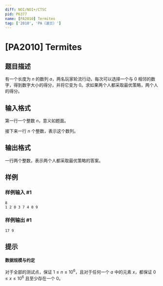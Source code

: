 ```yaml
---
diff: NOI/NOI+/CTSC
pid: P6377
name: [PA2010] Termites
tag: ['2010', 'PA（波兰）']
---
```

# [PA2010] Termites
## 题目描述

有一个长度为 $n$ 的数列 $a$，两名玩家轮流行动，每次可以选择一个与 $0$ 相邻的数字，得到数字大小的得分，并将它变为 $0$。求如果两个人都采取最优策略，两个人的得分。
## 输入格式

第一行一个整数 $n$，意义如题面。

接下来一行 $n$ 个整数，表示这个数列。
## 输出格式

一行两个整数，表示两个人都采取最优策略的答案。
## 样例

### 样例输入 #1
```
8
1 2 0 3 7 4 0 9

```
### 样例输出 #1
```
17 9
```
## 提示

#### 数据规模与约定
对于全部的测试点，保证 $1\leq n\leq 10^6$，且对于任何一个 $a$ 中的元素 $x$，都保证 $0\leq x\leq 10^6$ 且至少存在一个 $0$。
